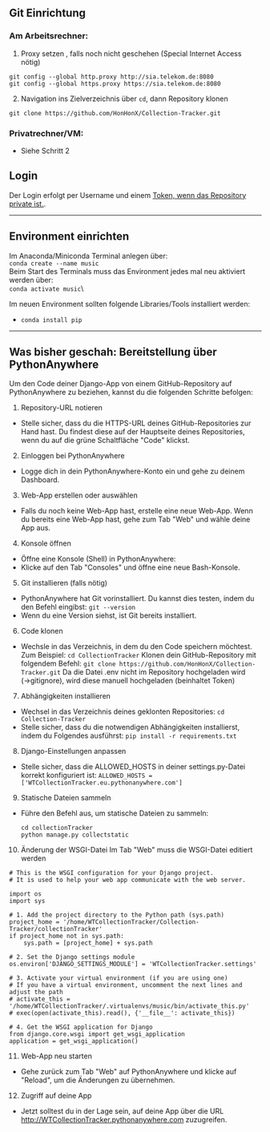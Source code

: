 ## Git Einrichtung
### Am Arbeitsrechner:
1. Proxy setzen , falls noch nicht geschehen (Special Internet Access nötig)
  ```
  git config --global http.proxy http://sia.telekom.de:8080
  git config --global https.proxy https://sia.telekom.de:8080
  ```
2. Navigation ins Zielverzeichnis über `cd`, dann Repository klonen
  ```
  git clone https://github.com/HonHonX/Collection-Tracker.git
  ```
### Privatrechner/VM:
* Siehe Schritt 2

## Login
Der Login erfolgt per Username und einem <a href="https://docs.github.com/de/authentication/keeping-your-account-and-data-secure/managing-your-personal-access-tokens">Token, wenn das Repository private ist.</a>. 
___

## Environment einrichten
Im Anaconda/Miniconda Terminal anlegen über: \
`conda create --name music`\
Beim Start des Terminals muss das Environment jedes mal neu aktiviert werden über:\
`conda activate music`\

Im neuen Environment sollten folgende Libraries/Tools installiert werden:
* `conda install pip`

___

## Was bisher geschah: Bereitstellung über PythonAnywhere

Um den Code deiner Django-App von einem GitHub-Repository auf PythonAnywhere zu beziehen, kannst du die folgenden Schritte befolgen:

1. Repository-URL notieren
* Stelle sicher, dass du die HTTPS-URL deines GitHub-Repositories zur Hand hast. Du findest diese auf der Hauptseite deines Repositories, wenn du auf die grüne Schaltfläche "Code" klickst.
2. Einloggen bei PythonAnywhere
* Logge dich in dein PythonAnywhere-Konto ein und gehe zu deinem Dashboard.
3. Web-App erstellen oder auswählen
* Falls du noch keine Web-App hast, erstelle eine neue Web-App. Wenn du bereits eine Web-App hast, gehe zum Tab "Web" und wähle deine App aus.
4. Konsole öffnen
* Öffne eine Konsole (Shell) in PythonAnywhere:
* Klicke auf den Tab "Consoles" und öffne eine neue Bash-Konsole.
5. Git installieren (falls nötig)
* PythonAnywhere hat Git vorinstalliert. Du kannst dies testen, indem du den Befehl eingibst:
` git --version `
* Wenn du eine Version siehst, ist Git bereits installiert.
6. Code klonen
* Wechsle in das Verzeichnis, in dem du den Code speichern möchtest. Zum Beispiel:
` cd CollectionTracker `
Klonen dein GitHub-Repository mit folgendem Befehl:
` git clone https://github.com/HonHonX/Collection-Tracker.git `
Da die Datei .env nicht im Repository hochgeladen wird (→gitignore), wird diese manuell hochgeladen (beinhaltet Token)
7. Abhängigkeiten installieren
* Wechsel in das Verzeichnis deines geklonten Repositories:
` cd Collection-Tracker `
* Stelle sicher, dass du die notwendigen Abhängigkeiten installierst, indem du Folgendes ausführst:
` pip install -r requirements.txt `
8. Django-Einstellungen anpassen
* Stelle sicher, dass die ALLOWED_HOSTS in deiner settings.py-Datei korrekt konfiguriert ist:
` ALLOWED_HOSTS = ['WTCollectionTracker.eu.pythonanywhere.com'] `
9. Statische Dateien sammeln
* Führe den Befehl aus, um statische Dateien zu sammeln:
  ```
  cd collectionTracker
  python manage.py collectstatic
  ```
10. Änderung der WSGI-Datei
Im Tab "Web" muss die WSGI-Datei editiert werden
```
# This is the WSGI configuration for your Django project.
# It is used to help your web app communicate with the web server.

import os
import sys

# 1. Add the project directory to the Python path (sys.path)
project_home = '/home/WTCollectionTracker/Collection-Tracker/collectionTracker'
if project_home not in sys.path:
    sys.path = [project_home] + sys.path

# 2. Set the Django settings module
os.environ['DJANGO_SETTINGS_MODULE'] = 'WTCollectionTracker.settings'

# 3. Activate your virtual environment (if you are using one)
# If you have a virtual environment, uncomment the next lines and adjust the path
# activate_this = '/home/WTCollectionTracker/.virtualenvs/music/bin/activate_this.py'
# exec(open(activate_this).read(), {'__file__': activate_this})

# 4. Get the WSGI application for Django
from django.core.wsgi import get_wsgi_application
application = get_wsgi_application()
```
11. Web-App neu starten
* Gehe zurück zum Tab "Web" auf PythonAnywhere und klicke auf "Reload", um die Änderungen zu übernehmen.
12. Zugriff auf deine App
* Jetzt solltest du in der Lage sein, auf deine App über die URL http://WTCollectionTracker.pythonanywhere.com zuzugreifen.
